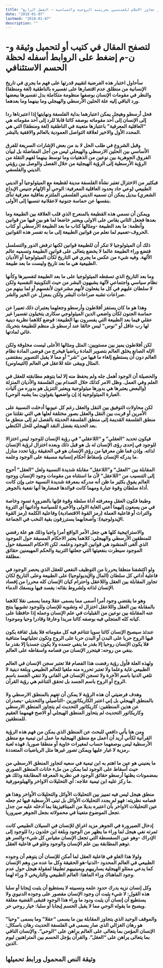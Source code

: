 ```yaml
---
title: "لحظة الحسم الاستئنافي، أو تجاوز الاسلام للفتنتين بحريتيه الروحية والسياسية – الفصل الرابع"
date: "2018-01-07"
lastmod: "2018-01-07"
description: ""
---
```

# **لتصفح المقال في كتيب أو لتحميل وثيقة و-ن-م إضغط على الروابط أسفله** **لحظة الحسم الاستئنافي**

### سأحاول اختبار هذه الفرضية لتقييم قدرتها على فهم ما يجري في تاريخ الإنسانية من منطلق عدم اقتصارها على تفسيره بالناطقية (لغة ومنطقا) والنظر في مقومات الإنسان بوصفها منظومة متكاملة بدل تفسيرها ببعضها ورد الباقي إليه علة الحلين الأرسطي والهيجلي وما بينهما وما بعدهما.

### فحل أرسطو وهيجل يمكن اعتبارهما بداية الفلسفة ونهايتها إذا اعتبرناها ردا إلى الإنسان إلى أحد مقوماته بوصفه كائنا قابلا للرد إلى أحد مقوماته هي “العاقلية المعرفية” باعتبارها متعينة في الناطقية (لغة ومنطقا) التي هي المحدد الأول والاخير لعلاقة التواصل العمودية بالعالم والافقية بالبشر.

### وقبل الشروع في طلب الحل لا بد من بعض الإشارات السريعة للفرق الأساسي بين الحلين الارسطي والهيجلي ليس من أجل المفاضلة بل لبيان الفروق الجوهرية بين نوعين من الذهنيات وما توسط بينهما لفهم النقلة من الرؤية الأرسطية إلى الرؤية الهيجلية من خلال الفصل والوصل بين رؤيتي الديني والفلسفي.

### فبكثير من الاختزال تعتبر نشأة الفلسفة مدينة لقطيعة مع الميثولوجيا أو الديني الطبيعي (وعي حاد بحدود العاقلية المعرفية: الوحي أو الإلهام جنيس الإبداع الشعري) ببديل يمكن أن نسميه الديني الفلسفي الملتزم بعاقلية معرفية تنآى بنفسها عن حماسة جنونية لاعقلانية تنسبها إلى الأولى.

### ويمكن أن نسمي هذه القطيعة بالمنعرج الذي قلب العلاقة بين الطبيعة وما بعدها فجعل الثاني يقاس على الاولى ويعتبر خاضعا لما هو بين فيها من قوانين وأنظمة: ما بعد الطبيعة -ومثالها كتاب ما بعد الطبيعة الأرسطي أو كتاب الحروف-تعميم لما نعلم من قوانين الطبيعة إلى ما به تفسر هذه القوانين.

### ذلك أن الميثولوجيا لا تنكر أن للطبيعة قوانين لكنها ترفض الدور والتسلسل فتضع وراء الطبيعة عالما لا يخضع يتعالى على قوانين الطبيعة وتسميه عالم الألهة. وفيه شيء من عكس ما يجري في التاريخ لكأن الميثولوجيا أو الأديان الطبيعية هي ما بعد تاريخ وليست ما بعد طبيعة.

### وما بعد التاريخ الذي تسقطه الميثولوجيا على ما بعد الطبيعة لتفسيرها وكأنها نظام سياسي واجتماعي لآلهة يشبهون البشر من حيث التكوينية النفسية ولكن لا سلطان عليهم في كل ما يفعلون لأنهم مشرعون لأنفسهم أو لما بينهم من صراعات تشبه صراعات البشر ولكن بمعزل عن الخير والشر.

### وهذا هو ما كان يستفز أفلاطون وأرسطو وجعلهما يعتبران ذلك تعبيرا عن حماسة الجنون لكأن واضعي الدين الميثولوجي سكارى يتخيلون تفسيرا غير عقلي فيما بعد الطبيعة التي يفسرون بها الطبيعة: فوضع كلاهما نظرية دينية لها رب عاقل أو “نوس” ليس خالقا عند أرسطو بل منظم للطبيعة بتحريك غائي لمادتها.

### لكن أفلاطون يميز بين مستويين: المثل ومثالها الأعلى ليست مخلوقة ولكن الإله الصانع يخلق العالم بتصوير المادة رياضيا فيخرج من فوضى المادة نظام العالم دون أن يستطيع إلغاء ما فيها من “شر” أو مما لا يقبل التصوير بمقتضى المثال ويبقى علة للاعقل في العالم (التيماوس).

### والحصيلة أن الوجود أهمل جله ولم يحفظ منه إلا لما يتوهم مطابقته للعقل في العلم وفي العمل. وظل الامر كذلك خلال الصدام بين الفلسفة والأديان المنزلة (والبعض يعتبرها هي بدورها ميثولوجية ويعتبر التنزيل هو بدوره من آليات العبارة الميثولوجية إذ إن واضعيها يقولون بما يشبه الوحي).

### لكن محاولات التوفيق بين النقل والعقل رغم كل عيوبها أدخلت النسبية على الأمرين أو قربت بين النقل والعقل بصور مختلفة لعلها هي التي نقلتنا من منطق الفلسفة القديمة إلى منطق الفلسفة الحديثة بالفصل ثم إلى منطق ما بعد الحديثة بفضل النقد الهيجلي للحل الكنطي.

### فيكون تحديد “العقلي” و “اللاعقلي” في رؤية الإنسان للوجود ليس اختزالا للوجود في إحدى رؤى الإنسان له بل هو قبل ذلك وبعده اختزال لرؤية الإنسان لذاته. وإذن فما ظن معرفيا من رؤى الإنسان هو في الحقيقة رؤيا تحدد منازل ما يدركه الإنسان بإسقاط أحكام إنسانية مسبقة على الوجود وعلمه.

### المقابلة بين “العقل” و”اللاعقل” مقابلة شديدة النسبية ولعل “العقل” أحوج إلى التنسيب من “اللاعقل” لأن ما استثناه من مقومات وجود الإنسان ووجود العالم يفوق بكثير ما ظن أنه مدركه بمعرفة شديدة النسبية حتى وإن كانت أداة سلطان وقوة جبارة ومهما كانت فوائدها فمضارها أنها نفعية بالجوهر.

### وطبعا فكون العقل ومعرفته أداة سلطة وقوة فإنها بالضرورة تسود وخاصة في من يسعون إليهما أعني الغاية الاولى والأخيرة للسياسة وأداتيها أي الثروة والتراث أو فاعلية العملة (رمز القوة الاقتصادية) وفاعلية الكلمة (رمز القوة الإيدولوجية): وأصحابهما يسترزقون بقية النخب في الجماعة.

### والاستراتيجية كلها هي جعل الأمر الواقع أمرا واجبا وذلك هو علة رفضي للمنطقين الأرسطي والهيجلي: كلاهما يعتبر الاحكام المسبقة حول الموجود الذي ألغى المنشود هي قوانين الوجود وعلمه. لكن الاحكام المسبقة حول الموجود سيطرت بنفعيتها التي جعلتها التربية والحكم المهيمنين حقائق مطلقة.

### ولو اكتشفنا منطقا يحررنا من التوظيف النفعي للعقل الذي يحصر الوجود في فاعلية أداتي كل سلطان (المال والإيديولوجيا) على الطبيعة وعلى التاريخ لكان تجاوز المقابلة بين العقل واللاعقل واحترام كيان الإنسان كله محررا من إفساد الإنسان لذاته ولشروط بقائه: يفسد فيها ويسفك الدماء.

### وهو ما يقتضي وجود أمرا أسمى مما يسمى عقلا ومما يسمى نقلا كلاهما بالمقابلة بين العقل واللاعقل اختزال له وتشويه للإنسان وللوجود تشويها ينتج عنه المقابلة بين نوعين من القبليات في علم الإنسان وعمله إذا حافظنا على كيانه كله المتجلي فيه بوصفه كائنا مريدا وعارفا وقادرا وحيا وموجودا.

### عندئذ سيصبح الإنسان كائنا سويا تتناغم فيه كل مقوماته فلا يقبل ثقافة يكون فيها الروح حربا على البدن أو البدن حربا على الروح وتكون تجلياتهما متنافية فلا يكون الإنسان روحيا إلا بقدر ما ينفي جسده ولا يكون جسديا إلا بقدر ما ينفي من روحه: فيتحرر الإنسان من فصامه واسقاطه على العالم.

### ولهذه العلة فأول رؤية رفضت هذا الفصام فلا تعتبر سجن الإنسان في العالم الطبيعي غاية وعلما ولا تعتبر تحرره منه ملغيا للعالم الطبيعي وبلغة دينية لا تلغي الدنيا باسم الآخرة ولا تسجن الإنسان في الفاني ولا تنفي الجسد باسم الروح أو الروح باسم الجسد بل تحقق التناغم هي رؤية القرآن.

### وهدف فرضيتي أن هذه الرؤية لا يمكن أن تفهم بالمنطق الارسطي ولا بالمنطق الهيجلي بل إني اعتبر الكاريكاتورين -التأصيلي والتحديثي -يصدران عن هذين المنطقين: كاريكاتور التحديث لم يتجاوز المنطق الارسطي وكاريكاتور التحديث لم يتحاوز المنطق الهيجلي أو الاصح فهمهما العقيم للمنطقين.

### ومن هنا يأتي دافعي للبحث عن المنطق الذي يمكن من فهم هذه الرؤية القرآنية لكأني أريد أن أعمل مع منطق الهيجلية ما عمل ابن تيمية مع منطق الأرسطية ليس بوصفهما حساب لمغيرات خاوية أو منطقا صوريا. فهذه لعبة رمزية لا غبار عليها ويمكن تصور غيرها مثل الرياضيات المتعددة.

### ما يعنيني هو عين ما اهتم به ابن تيمية في سعيه لتجاوز المنطق الارسطي من حيث أسقاط على الوجود لما يمكن من ملء خانات المنطق الصوري بمضمونات يظنها أرسطو حقائق الوجود في نظرية المعرفة المطابقة وذلك هو ما ركز عليه ابن تيمية علاجه: أي التحليلات الاواخر والهيلومورفية.

### منطق هيجل ليس فيه تمييز بين التحليلات الأوائل والتحليلات الأواخر وهذا هو فصامه نظريته: فهو لم يجدد التحليلات الأوائل بل تبنى الأرسطية فيها ثم جعله عين التحليلات الاواخر بأن اعتبره بديلا من الميتافيزيقا بما أدخله عليه من جدل تجعل الموضوع متعينا في محمولاته بجعل الجوهر صيروريا.

### إدخال الصيرورة في الجوهر مزيد اغراق للإنسان في السيلان الطبيعي كانت ثمرته نفي هيجل لما وراء ما يظهر من الوجود وبلغة ابن خلدون ردا للوجود إلى الإدراك -وهو عين السفسطة التي تجعل الإنسان مقياس كل شيء-والسر هو توهم المطابقة بين علم الإنسان والوجود وغلو في فاعلية العقل.

### ولولا هذا الغلو في فاعلية العقل لما أمكن للإنسان أن يتوهم أن وجوده الطبيعي في العالم المحدود -الدنيا-هو الحقيقة وكل ما عده من وهم الإنسان كما يدعي ممثلو الهيجلية يسارييهم ويمينييهم تطبيقا لمقولة هيجل حول عدم وجود الماهناك وراء الماهنا: العالم الطبيعي والتاريخي لا وراء لهما.

### وكل إنسان نزيه يدرك حدود علمه ونسبيته لا يستطيع أن يثبت إيجابا أو سلبا هذه القول: لا شيء يثبت أن وجود الإنسان مقصور على وجوده الدنيوي ولا يستطيع أن إنسان أن يثبت ودود ما وراء هذا الوجود فتبقى القضية معلقة ويصبح ما يقوله الوحي مما لا يقبل الحسم إيجابا أو سلبا: خيار روحي حر.

### والموقف الوحيد الذي يتجاوز المقابلة بين ما يسمى “عقلا” وما يسمى “وحيا” هو رهان الغزالي الذي صار يسمى في الفلسفة الحديث رهان باسكال: الإنسان المؤمن بما يتعالى على العالم يراهن على “الوحي”. والإنسان النافي بما يتعالى يراهن على “العقل”. والقرآن يؤجل الحسم بين المتراهنين ليوم الدين.

## وثيقة النص المحمول ورابط تحميلها

###